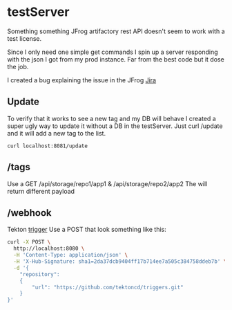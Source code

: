 # testServer

Something something JFrog artifactory rest API doesn't seem to work with
a test license.

Since I only need one simple get commands I spin up a server responding with the json I got from my prod instance.
Far from the best code but it dose the job.

I created a bug explaining  the issue in the JFrog [Jira](https://www.jfrog.com/jira/browse/RTFACT-23754)

## Update

To verify that it works to see a new tag and my DB will behave I created a super ugly way to update it without a DB in the testServer.
Just curl /update and it will add a new tag to the list.

`curl localhost:8081/update`

## /tags

Use a GET
/api/storage/repo1/app1 & /api/storage/repo2/app2
The will return different payload

## /webhook

Tekton [trigger](https://github.com/tektoncd/triggers/tree/master/examples)
Use a POST that look something like this:

```bash
curl -X POST \
  http://localhost:8080 \
  -H 'Content-Type: application/json' \
  -H 'X-Hub-Signature: sha1=2da37dcb9404ff17b714ee7a505c384758ddeb7b' \
  -d '{
	"repository":
	{
		"url": "https://github.com/tektoncd/triggers.git"
	}
}'
```
